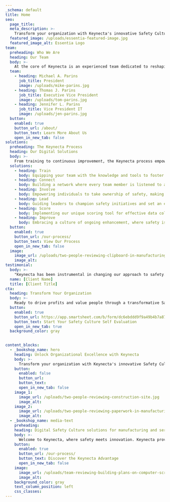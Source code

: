 ```yaml
---
_schema: default
title: Home
seo:
  page_title:
  meta_description: >-
    Transform your organization with Keynecta's innovative Safety Culture solutions. Value people and optimize quality, productivity and profits.
  featured_image: /uploads/essentia-featured-image.jpg
  featured_image_alt: Essentia Logo
team:
  preheading: Who We Are
  heading: Our Team
  body: >-
    At the core of Keynecta is an experienced team dedicated to reshaping how organizations approach safety. We’re committed to creating digital solutions that help companies drive profits and value people—creating a workplace where safety isn't just a priority but a fundamental part of organizational success.
  team: 
    - heading: Michael A. Parins
      job_title: President
      image: /uploads/mike-parins.jpg
    - heading: Thomas J. Parins
      job_title: Executive Vice President
      image: /uploads/tom-parins.jpg
    - heading: Jennifer L. Parins
      job_title: Vice President IT
      image: /uploads/jen-parins.jpg
  button:
    enabled: true
    button_url: /about/
    button_text: Learn More About Us
    open_in_new_tab: false
solutions:
  preheading: The Keynecta Process
  heading: Our Digital Solutions
  body: >-
    From training to continuous improvement, the Keynecta process empowers teams, connects employees and guides leaders. Use our complete online system and unique scoring tool to achieve success. Our customer portal provides access to tools that will help you:
  solutions: 
    - heading: Train
      body: Equipping your team with the knowledge and tools to foster a culture of safety.
    - heading: Connect
      body: Building a network where every team member is listened to and valued.
    - heading: Involve
      body: Empowering individuals to take ownership of safety, making it a collective effort.
    - heading: Lead
      body: Guiding leaders to champion safety initiatives and set an example for their teams.
    - heading: Score
      body: Implementing our unique scoring tool for effective data collection and project tracking.
    - heading: Improve
      body: Embracing a culture of ongoing enhancement, where safety is not just a goal but a journey.
  button:
    enabled: true
    button_url: /our-process/
    button_text: View Our Process
    open_in_new_tab: false
  image:
    image_url: /uploads/two-people-reviewing-clipboard-in-manufacturing-environment.jpg
    image_alt:
testimonial:
  body: >-
    "Keynecta has been instrumental in changing our approach to safety. Their digital solutions not only enhance safety protocols but also contribute to our overall business performance."
  name: [Client Name]
  title: [Client Title]
cta:
  heading: Transform Your Organization
  body: >-
    Ready to drive profits and value people through a transformative Safety Culture? Join Keynecta and redefine your organization's safety journey today.
  button:
    enabled: true
    button_url: https://app.smartsheet.com/b/form/dc6ebddd9f9a49b4b7a87e7d705fa150
    button_text: Start Your Safety Culture Self Evaluation
    open_in_new_tab: true
  background_color: gray

    
content_blocks:
  - _bookshop_name: hero
    heading: Unlock Organizational Excellence with Keynecta
    body: >-
      Transform your organization with Keynecta's innovative Safety Culture solutions. Value people and optimize quality, productivity and profits.
    button:
      enabled: false
      button_url: 
      button_text: 
      open_in_new_tab: false
    image_1:
      image_url: /uploads/two-people-reviewing-construction-site.jpg
      image_alt:
    image_2:
      image_url: /uploads/two-people-reviewing-paperwork-in-manufacturing-environment.jpg
      image_alt:
  - _bookshop_name: media-text
    preheading: 
    heading: Digital Safety Culture solutions for manufacturing and service industry leaders
    body: >-
      Welcome to Keynecta, where safety meets innovation. Keynecta provides a comprehensive online system that not only collects data but transforms it into actionable insights, empowering your company to establish a robust Safety Culture and optimize quality, productivity and profits.
    button:
      enabled: true
      button_url: /our-process/
      button_text: Discover the Keynecta Advantage
      open_in_new_tab: false
    image:
      image_url: /uploads/team-reviewing-building-plans-on-computer-screen.jpg
      image_alt:
    background_color: gray
    text_column_position: left
    css_classes:
---
```

